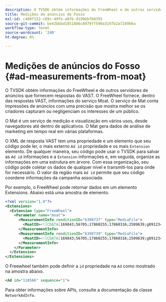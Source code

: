 ```yaml
---
description: O TVSDK obtém informações do FreeWheel e de outros servidores de anúncios que fornecem respostas do VAST. O FreeWheel fornece, dentro das respostas VAST, informações do serviço Moat. O serviço de Mat conta impressões de anúncios com uma precisão que mostra melhor se os criadores capturam ou negligenciam os interesses de um público.
title: Medições de anúncios do Fosso
exl-id: c480f152-c09c-49fe-a8fb-d199bbfb0393
source-git-commit: be43bbbd1051886c8979ff590a3197b2a7249b6a
workflow-type: tm+mt
source-wordcount: '240'
ht-degree: 0%

---
```


# Medições de anúncios do Fosso {#ad-measurements-from-moat}

O TVSDK obtém informações do FreeWheel e de outros servidores de anúncios que fornecem respostas do VAST. O FreeWheel fornece, dentro das respostas VAST, informações do serviço Moat. O serviço de Mat conta impressões de anúncios com uma precisão que mostra melhor se os criadores capturam ou negligenciam os interesses de um público.

O Mat é um serviço de medição e visualização em vários usos, desde navegadores até dentro de aplicativos. O Mat gera dados de análise de marketing em tempo real em várias plataformas.

O XML de resposta VAST tem uma propriedade e um elemento que seu código pode ler, o mais externo `Ad id` propriedade e os mais `Extension` elemento. De qualquer maneira, seu código pode usar o TVSDK para salvar as `Ad id` informações e a `Extension` informações e, em seguida, organize as informações em uma estrutura em árvore. Com essa organização, seu código pode coletar os dados de qualquer nível e transmiti-los para onde for necessário. O valor da região mais `Ad id` permite que seu código coordene informações da campanha associada.

Por exemplo, o FreeWheel pode retornar dados em um elemento Extensions. Abaixo está uma amostra de elemento.

```xml
<?xml version="1.0"?> 
<Extensions> 
  <Extension type="FreeWheel"> 
    <Parameter name="moat"> 
      <MeasurementInfo renditionID="6398737" type="MediaFile"> 
        <MoatID><![CDATA[169843;56705;17860255;17860316;2509639;g8912342;103311138;g436558;530633]]></MoatID> 
      </MeasurementInfo> 
      <MeasurementInfo renditionID="6398739" type="MediaFile"> 
        <MoatID><![CDATA[169843;56705;17860255;17860316;2509639;g8912342;103311138;g436558;530633]]></MoatID> 
      </MeasurementInfo> 
    </Parameter> 
  </Extension> 
</Extensions> 
```

O Freewheel também pode definir a `id` propriedade na `Ad` como mostrado na amostra abaixo.

```xml
<Ad id="118566" sequence="1">
```

Para obter informações sobre APIs, consulte a documentação da classe `NetworkAdInfo`.
